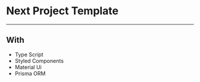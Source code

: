 # Next Project Template

---

## With 

 - Type Script
 - Styled Components
 - Material Ui
 - Prisma ORM
